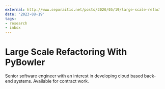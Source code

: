 ```yaml
---
external: http://www.seporaitis.net/posts/2020/05/19/large-scale-refactoring-with-pybowler/
date: '2023-08-19'
tags:
- research
- inbox
---
```


# Large Scale Refactoring With PyBowler

Senior software engineer with an interest in developing cloud based back-end systems. Available for contract work.
